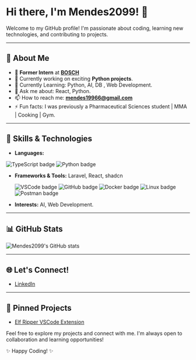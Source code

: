 <!-- <p align="center">
  <img src="./assets/hero-laptop.png" alt="Hero image" width="300"/>
</p> -->

# Hi there, I'm Mendes2099! 👋

Welcome to my GitHub profile! I'm passionate about coding, learning new technologies, and contributing to projects.

---

## 🌟 About Me

- 🤖 **Former Intern** at [**BOSCH**](https://github.com/orgs/BOSCH)
- 🔭 Currently working on exciting **Python projects**.
- 🌱 Currently Learning: Python, AI, DB , Web Development.
- 💬 Ask me about: React, Python.
- 📫 How to reach me: **mendes19966@gmail.com**
- ⚡ Fun facts: I was previously a Pharmaceutical Sciences student | MMA | Cooking | Gym.

---

## 🚀 Skills & Technologies

- **Languages:** </p>
<img src="https://img.shields.io/badge/TypeScript-gray?logo=typescript" alt="TypeScript badge">
<img src="https://img.shields.io/badge/Python-gray?logo=python" alt="Python badge">
</p>

- **Frameworks & Tools:** Laravel, React, shadcn <p><img src="https://img.shields.io/badge/VSCode-gray?logo=visual-studio-code&logoColor=white" alt="VSCode badge">
  <img src="https://img.shields.io/badge/GitHub-gray?logo=github" alt="GitHub badge">
  <img src="https://img.shields.io/badge/Docker-gray?logo=docker&logoColor=blue" alt="Docker badge">
  <img src="https://img.shields.io/badge/Linux-gray?logo=linux" alt="Linux badge">
  <img src="https://img.shields.io/badge/Postman-gray?logo=postman" alt="Postman badge"></p>
- **Interests:** AI, Web Development.

---

## 📊 GitHub Stats

![Mendes2099's GitHub stats](https://github-readme-stats.vercel.app/api?username=Mendes2099&show_icons=true&theme=radical)

---

## 🌐 Let's Connect!

- [LinkedIn](https://www.linkedin.com/in/jo%C3%A3ofilipemendes/)
<!-- - [Website/Portfolio](https://your-website.com)-->

---

## 🚀 Pinned Projects

- [Elf Ripper VSCode Extension](https://github.com/hmfcpt/elf-ripper-extension/tree/main)

Feel free to explore my projects and connect with me. I'm always open to collaboration and learning opportunities!

✨ Happy Coding! ✨
